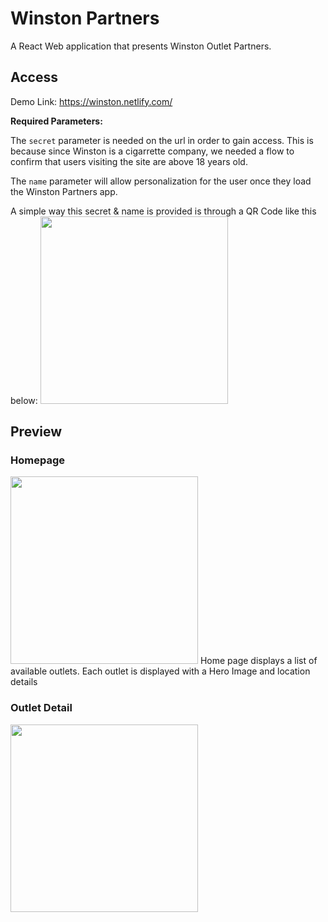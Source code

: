 # Winston Partners
A React Web application that presents Winston Outlet Partners.

## Access
Demo Link: https://winston.netlify.com/

**Required Parameters:**

The `secret` parameter is needed on the url in order to gain access. This is because since Winston is a cigarrette company, we needed a flow to confirm that users visiting the site are above 18 years old. 

The `name` parameter will allow personalization for the user once they load the Winston Partners app. 

A simple way this secret & name is provided is through a QR Code like this below:
<img src="https://i.imgur.com/hEUfI26.png" width="300"> 

## Preview
### Homepage
<img src="https://i.imgur.com/rFLJcq1.png" width="300"> 
Home page displays a list of available outlets. Each outlet is displayed with a Hero Image and location details



### Outlet Detail
<img src="https://i.imgur.com/mfXioGy.png" width="300">

